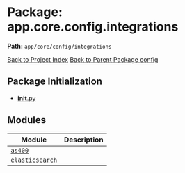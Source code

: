 # Package: app.core.config.integrations

**Path:** `app/core/config/integrations`

[Back to Project Index](../../../../../index.md)
[Back to Parent Package config](../index.md)

## Package Initialization
- [__init__.py](init.md)

## Modules

| Module | Description |
| --- | --- |
| [`as400`](as400.md) |  |
| [`elasticsearch`](elasticsearch.md) |  |
